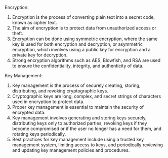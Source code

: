 

Encryption:
1. Encryption is the process of converting plain text into a secret code, known as cipher text.
2. The aim of encryption is to protect data from unauthorized access or theft.
3. Encryption can be done using symmetric encryption, where the same key is used for both encryption and decryption, or asymmetric encryption, which involves using a public key for encryption and a private key for decryption.
4. Strong encryption algorithms such as AES, Blowfish, and RSA are used to ensure the confidentiality, integrity, and authenticity of data.

Key Management:
1. Key management is the process of securely creating, storing, distributing, and revoking cryptographic keys.
2. Cryptographic keys are long, complex, and secret strings of characters used in encryption to protect data.
3. Proper key management is essential to maintain the security of encrypted data.
4. Key management involves generating and storing keys securely, distributing keys only to authorized parties, revoking keys if they become compromised or if the user no longer has a need for them, and rotating keys periodically.
5. Best practices for key management include using a trusted key management system, limiting access to keys, and periodically reviewing and updating key management policies and procedures.